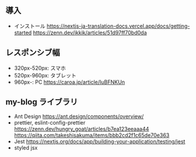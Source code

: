 ## 導入

- インストール
  https://nextjs-ja-translation-docs.vercel.app/docs/getting-started
  https://zenn.dev/ikkik/articles/51d97ff70bd0da

## レスポンシブ幅

- 320px-520px: スマホ
- 520px-960px: タブレット
- 960px-: PC
  https://caroa.jp/article/IuBFNKUn

## my-blog ライブラリ

- Ant Design
  https://ant.design/components/overview/
- prettier, eslint-config-prettier
  https://zenn.dev/hungry_goat/articles/b7ea123eeaaa44
  https://qiita.com/takeshisakuma/items/bbb2cd2f1c65de70e363
- Jest
  https://nextjs.org/docs/app/building-your-application/testing/jest
- styled jsx


